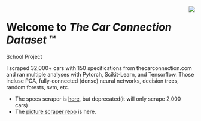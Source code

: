 <img src=https://www.globenewswire.com/news-release/logo/491781/0/491781.png align=right img>

# Welcome to _The Car Connection Dataset_ :tm:
School Project

I scraped 32,000+ cars with 150 specifications from thecarconnection.com and ran multiple analyses with Pytorch, Scikit-Learn, and Tensorflow. Those incluse PCA, fully-connected (dense) neural networks, decision trees, random forests, svm, etc.

- The specs scraper is [here](https://github.com/nicolas-gervais/predicting-car-price-from-scraped-data/blob/master/scraping), but deprecated(it will only scrape 2,000 cars)
- The [picture scraper repo](https://github.com/nicolas-gervais/predicting-car-price-from-scraped-data/tree/master/picture-scraper) is here. 


